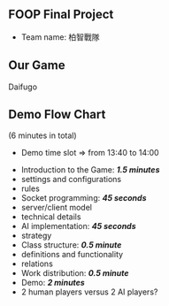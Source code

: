 FOOP Final Project
------------------
* Team name: 柏智戰隊

Our Game
--------
Daifugo

Demo Flow Chart
---------------
(6 minutes in total)
* Demo time slot => from 13:40 to 14:00

- Introduction to the Game: ***1.5 minutes***
 - settings and configurations
 - rules
- Socket programming: ***45 seconds***
 - server/client model
 - technical details
- AI implementation: ***45 seconds***
 - strategy
- Class structure: ***0.5 minute***
 - definitions and functionality
 - relations
- Work distribution: ***0.5 minute***
- Demo: ***2 minutes***
 - 2 human players versus 2 AI players?

